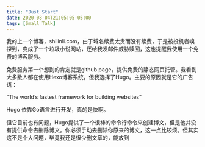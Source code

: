 ```yaml
---
title: "Just Start"
date: 2020-08-04T21:05:05-05:00
tags: [Small Talk]
---
```

我的上一个博客，shilinli.com，由于域名续费太贵而没有续费，于是被投机者嗅探到，变成了一个垃圾小说网站，还给我发邮件威胁赎回，这也提醒我使用一个免费的博客服务。

免费服务第一个想到的肯定就是github page，提供免费的静态网页托管。我看到大多数人都在使用Hexo博客系统，但我选择了Hugo。主要的原因就是它的广告语：

“The world’s fastest framework for building websites”

Hugo 依靠Go语言进行开发，真的是快啊。

但它目前也有问题，Hugo提供了一个很棒的命令行命令来创建博文，但是他并没有提供命令去删除博文。你必须手动去删除你原来的博文，这一点比较烦。但其实这不是个大问题，毕竟我还是很少删文章的，能放到
